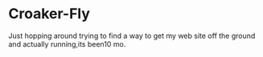 # Croaker-Fly
Just hopping around trying to find a way to get my web site off the ground and actually running,its been10 mo.
